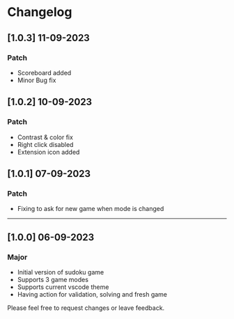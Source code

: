 # Changelog

## [1.0.3] 11-09-2023

### Patch

- Scoreboard added
- Minor Bug fix

## [1.0.2] 10-09-2023

### Patch

- Contrast & color fix
- Right click disabled
- Extension icon added

## [1.0.1] 07-09-2023

### Patch

- Fixing to ask for new game when mode is changed

---

## [1.0.0] 06-09-2023

### Major

- Initial version of sudoku game
- Supports 3 game modes
- Supports current vscode theme
- Having action for validation, solving and fresh game

Please feel free to request changes or leave feedback.